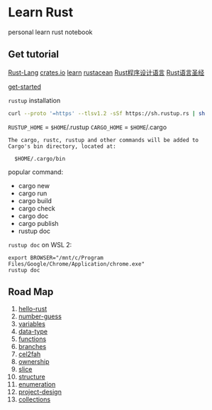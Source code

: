 # Learn Rust

personal learn rust notebook

## Get tutorial
[Rust-Lang](https://www.rust-lang.org/) [crates.io](https://crates.io/) [learn](https://www.rust-lang.org/learn) [rustacean](https://rustacean.net/) [Rust程序设计语言](https://kaisery.github.io/trpl-zh-cn/) [Rust语言圣经](https://course.rs/about-book.html)

[get-started](https://www.rust-lang.org/learn/get-started)

`rustup` installation
```bash
curl --proto '=https' --tlsv1.2 -sSf https://sh.rustup.rs | sh
```

`RUSTUP_HOME` = `$HOME`/.rustup
`CARGO_HOME` = `$HOME`/.cargo

```
The cargo, rustc, rustup and other commands will be added to
Cargo's bin directory, located at:

  $HOME/.cargo/bin
```

popular command:

- cargo new
- cargo run
- cargo build
- cargo check
- cargo doc
- cargo publish
- rustup doc

`rustup doc` on WSL 2:
```
export BROWSER="/mnt/c/Program Files/Google/Chrome/Application/chrome.exe"
rustup doc
```


## Road Map

1. [hello-rust](hello-rust)
2. [number-guess](number-guess)
3. [variables](variables)
4. [data-type](data-type)
5. [functions](functions)
6. [branches](branches)
7. [cel2fah](cel2fan)
8. [ownership](ownership)
9. [slice](slice)
10. [structure](structure)
11. [enumeration](enumeration)
12. [project-design](project-design)
13. [collections](collections)

